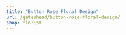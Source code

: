 ```yaml
---
title: "Button Rose Floral Design"
url: /gateshead/button-rose-floral-design/
shop: florist
---
```

